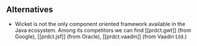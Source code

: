 

## Alternatives

- Wicket is not the only component oriented framework available in the Java ecosystem. Among its competitors we can find [[prdct.gwt]] (from Google), [[prdct.jsf]] (from Oracle), [[prdct.vaadin]] (from Vaadin Ltd.)